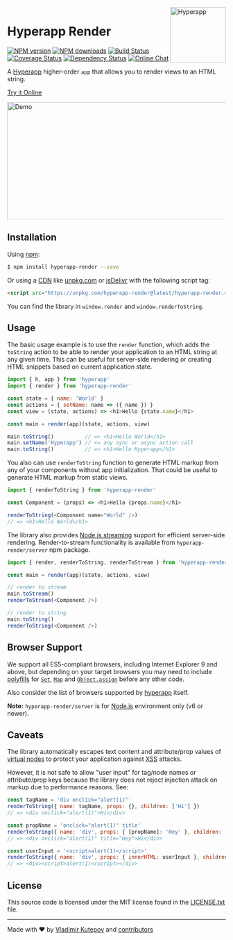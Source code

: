 <a href="https://hyperapp.js.org/" target="_blank">
  <img width="128" height="128" align="right" alt="Hyperapp"
  src="https://rawgit.com/frenzzy/hyperapp-render/master/logo.svg" />
</a>

# Hyperapp Render

[![NPM version](https://img.shields.io/npm/v/hyperapp-render.svg?style=flat-square)](https://www.npmjs.com/package/hyperapp-render)
[![NPM downloads](https://img.shields.io/npm/dm/hyperapp-render.svg?style=flat-square)](https://www.npmjs.com/package/hyperapp-render)
[![Build Status](https://img.shields.io/travis/frenzzy/hyperapp-render/master.svg?style=flat-square)](https://travis-ci.org/frenzzy/hyperapp-render)
[![Coverage Status](https://img.shields.io/coveralls/frenzzy/hyperapp-render.svg?style=flat-square)](https://coveralls.io/github/frenzzy/hyperapp-render)
[![Dependency Status](https://img.shields.io/david/frenzzy/hyperapp-render.svg?style=flat-square)](https://david-dm.org/frenzzy/hyperapp-render)
[![Online Chat](https://img.shields.io/badge/slack-join_chat-e01563.svg?style=flat-square)](https://hyperappjs.herokuapp.com)

A [Hyperapp](https://github.com/hyperapp/hyperapp) higher-order `app` that allows you to render views to an HTML string.

[Try it Online](https://codepen.io/frenzzy/pen/zpmRQY/left/?editors=0010)

<a href="https://codepen.io/frenzzy/pen/zpmRQY/left/?editors=0010" target="_blank">
  <img width="622" height="270" alt="Demo"
  src="https://rawgit.com/frenzzy/hyperapp-render/master/demo.gif" />
</a>

## Installation

Using [npm](https://www.npmjs.com/package/hyperapp-render):

```bash
$ npm install hyperapp-render --save
```

Or using a [CDN](https://en.wikipedia.org/wiki/Content_delivery_network) like
[unpkg.com](https://unpkg.com/hyperapp-render@latest/hyperapp-render.min.js) or
[jsDelivr](https://cdn.jsdelivr.net/npm/hyperapp-render@latest/hyperapp-render.min.js)
with the following script tag:

```html
<script src="https://unpkg.com/hyperapp-render@latest/hyperapp-render.min.js"></script>
```

You can find the library in `window.render` and `window.renderToString`.

## Usage

The basic usage example is to use the `render` function,
which adds the `toString` action to be able to render your application to an HTML string at any given time.
This can be useful for server-side rendering or creating HTML snippets based on current application state.

```js
import { h, app } from 'hyperapp'
import { render } from 'hyperapp-render'

const state = { name: 'World' }
const actions = { setName: name => ({ name }) }
const view = (state, actions) => <h1>Hello {state.name}</h1>

const main = render(app)(state, actions, view)

main.toString()          // => <h1>Hello World</h1>
main.setName('Hyperapp') // <= any sync or async action call
main.toString()          // => <h1>Hello Hyperapp</h1>
```

You also can use `renderToString` function to generate HTML markup from any of your components without
app initialization. That could be useful to generate HTML markup from static views.

```js
import { renderToString } from 'hyperapp-render'

const Component = (props) => <h1>Hello {props.name}</h1>

renderToString(<Component name="World" />)
// => <h1>Hello World</h1>
```

The library also provides [Node.js streaming](https://nodejs.org/api/stream.html) support for efficient
server-side rendering. Render-to-stream functionality is available from `hyperapp-render/server` npm package.

```js
import { render, renderToString, renderToStream } from 'hyperapp-render/server'

const main = render(app)(state, actions, view)

// render to stream
main.toStream()
renderToStream(<Component />)

// render to string
main.toString()
renderToString(<Component />)
```

## Browser Support

We support all ES5-compliant browsers, including Internet Explorer 9 and above,
but depending on your target browsers you may need to include
[polyfills](https://en.wikipedia.org/wiki/Polyfill_(programming)) for
[`Set`](https://developer.mozilla.org/en-US/docs/Web/JavaScript/Reference/Global_Objects/Set),
[`Map`](https://developer.mozilla.org/en-US/docs/Web/JavaScript/Reference/Global_Objects/Map) and
[`Object.assign`](https://developer.mozilla.org/en-US/docs/Web/JavaScript/Reference/Global_Objects/Object/assign)
before any other code.

Also consider the list of browsers supported by [hyperapp](https://github.com/hyperapp/hyperapp) itself.

**Note:** `hyperapp-render/server` is for [Node.js](https://nodejs.org/en/) environment only (v6 or newer).

## Caveats

The library automatically escapes text content and attribute/prop values
of [virtual nodes](https://github.com/hyperapp/hyperapp/blob/1.0.2/docs/concepts/vnodes.md)
to protect your application against [XSS](https://en.wikipedia.org/wiki/Cross-site_scripting) attacks.

However, it is not safe to allow "user input" for tag/node names or attribute/prop keys
because the library does not reject injection attack on markup due to performance reasons.
See:

```js
const tagName = 'div onclick="alert(1)"'
renderToString({ name: tagName, props: {}, children: ['Hi'] })
// => <div onclick="alert(1)">Hi</div>

const propName = 'onclick="alert(1)" title'
renderToString({ name: 'div', props: { [propName]: 'Hey' }, children: ['Hi'] })
// => <div onclick="alert(1)" title="Hey">Hi</div>

const userInput = '<script>alert(1)</script>'
renderToString({ name: 'div', props: { innerHTML: userInput }, children: ['Hi'] })
// => <div><script>alert(1)</script></div>
```

## License

This source code is licensed under the MIT license found in the
[LICENSE.txt](https://github.com/frenzzy/hyperapp-render/blob/master/LICENSE.txt) file.

---
Made with ♥ by
[Vladimir Kutepov](https://github.com/frenzzy) and
[contributors](https://github.com/frenzzy/hyperapp-render/graphs/contributors)
